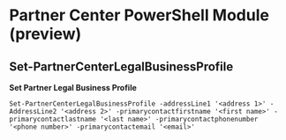 # Partner Center PowerShell Module (preview) #

## Set-PartnerCenterLegalBusinessProfile ##

**Set Partner Legal Business Profile**

    Set-PartnerCenterLegalBusinessProfile -addressLine1 '<address 1>' -AddressLine2 '<address 2>' -primarycontactfirstname '<first name>' -primarycontactlastname '<last name>' -primarycontactphonenumber '<phone number>' -primarycontactemail '<email>'
